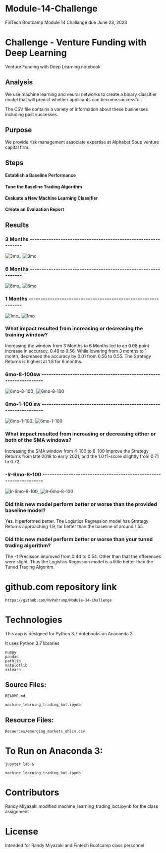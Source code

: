 # Module-14-Challenge

FinTech Bootcamp Module 14 Challange due June 23, 2023

# Challenge - Venture Funding with Deep Learning

Venture Funding with Deep Learning notebook

## Analysis

We use machine learning and neural networks to create a binary classifier model that will predict whether applicants can become successful.

The CSV file contains a variety of information about these businesses including past successes.

## Purpose

We provide risk management associate expertise at Alphabet Soup venture capital firm.

## Steps

#### Establish a Baseline Performance

#### Tune the Baseline Trading Algorithm

#### Evaluate a New Machine Learning Classifier

#### Create an Evaluation Report

## Results

### 3 Months --------------------------------------------------------------
![3mo_](./Images/3mo_.png)
![3mo](./Images/3mo.png)
### 6 Months --------------------------------------------------------------
![6mo_](./Images/6mo_.png)
![6mo](./Images/6mo.png)
### 1 Months --------------------------------------------------------------
![1mo_](./Images/1mo_.png)
![1mo](./Images/1mo.png)

### What impact resulted from increasing or decreasing the training window?
Increasing the window from 3 Months to 6 Months led to an 0.08 point increase in accuracy, 0.48 to 0.56. While lowering from 3 months to 1 month, decreased the accuracy by 0.01 from 0.56 to 0.55. The Strategy Returns is highest at 1.8 for 6 months.

### 6mo-8-100sw ------------------------------------------------------------------
![6mo-8-100_](./Images/6mo-8-100_.png)
![6mo-8-100](./Images/6mo-8-100.png)

### 6mo-1-100 sw ------------------------------------------------------------------
![6mo-1-100_](./Images/6mo-1-100_.png)
![6mo-1-100](./Images/6mo-1-100.png)

### What impact resulted from increasing or decreasing either or both of the SMA windows?

Increasing the SMA window from 4-100 to 8-100 improve the Strategy Returns from late 2019 to early 2021, and the 1.0 f1-score slilghtly from 0.71 to 0.72.

### -lr-6mo-8-100 ------------------------------------------------------------------
![lr-6mo-8-100_](./Images/lr-6mo-8-100_.png)
![lr-6mo-8-100](./Images/lr-6mo-8-100.png)

### Did this new model perform better or worse than the provided baseline model? 

Yes. It performed better. The Logistics Regression model has Strategy Returns approaching 1.9, far better than the baseline of around 1.55.

### Did this new model perform better or worse than your tuned trading algorithm?

The -1 Precisson improved from 0.44 to 0.54. Other than that the dfferences were slight. Thus the Logistics Regession model is a little better than the Tuned Trading Algoritm.

# github.com repository link

	https://github.com/NvPahrump/Module-14-Challenge

# Technologies

This app is designed for Python 3.7 notebooks on Anaconda 3

It uses Python 3.7 libraries

	numpy
	pandas
	pathlib
	matplotlib
	sklearn
    
## Source Files:

    README.md
    
    machine_learning_trading_bot.ipynb

##  Resource Files:

	Resources/emerging_markets_ohlcv.csv

# To Run on Anaconda 3:

	jupyter lab &
	
	machine_learning_trading_bot.ipynb

# Contributors

Randy Miyazaki modified machine_learning_trading_bot.ipynb for the class assignment

# License

Intended for Randy Miyazaki and Fintech Bootcamp class personnel
